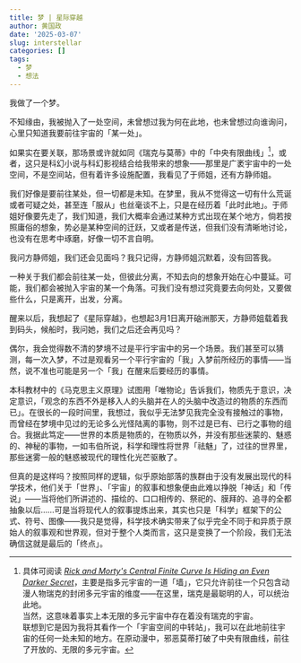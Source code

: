 ```yaml
---
title: 梦 | 星际穿越
author: 黄国政
date: '2025-03-07'
slug: interstellar
categories: []
tags:
  - 梦
  - 想法
---
```


<!--more-->

我做了一个梦。

不知缘由，我被抛入了一处空间，未曾想过我为何在此地，也未曾想过向谁询问，心里只知道我要前往宇宙的「某一处」。

如果实在要关联，那场景或许就如同《瑞克与莫蒂》中的「中央有限曲线」[^1]，或者，这只是科幻小说与科幻影视结合给我带来的想象——那里是广袤宇宙中的一处空间，不是空间站，但有着许多设施配置，我看见了于师姐，还有方静师姐。

[^1]: 具体可阅读 [*Rick and Morty's Central Finite Curve Is Hiding an Even Darker Secret*](https://screenrant.com/rick-and-morty-central-finite-curve-dark-secret/)，主要是指多元宇宙的一道「墙」，它只允许前往一个只包含动漫人物瑞克的封闭多元宇宙的维度——在这里，瑞克是最聪明的人，可以统治此地。<br>当然，这意味着事实上本无限的多元宇宙中存在着没有瑞克的宇宙。<br>联想到它是因为我将其看作一个「宇宙空间的中转站」，我可以在此地前往宇宙的任何一处未知的地方。在原动漫中，邪恶莫蒂打破了中央有限曲线，前往了开放的、无限的多元宇宙。

我们好像是要前往某处，但一切都是未知。在梦里，我从不觉得这一切有什么荒诞或者可疑之处，甚至连「服从」也丝毫谈不上，只是在经历着「此时此地」。于师姐好像要先走了，我们知道，我们大概率会通过某种方式出现在某个地方，倘若按照庸俗的想象，势必是某种空间的迁跃，又或者是传送，但我们没有清晰地讨论，也没有在思考中琢磨，好像一切不言自明。

我问方静师姐，我们还会见面吗？我只记得，方静师姐沉默着，没有回答我。

一种关于我们都会前往某一处，但彼此分离，不知去向的想象开始在心中蔓延。可能，我们都会被抛入宇宙的某一个角落。可我们没有想过究竟要去向何处，又要做些什么，只是离开，出发，分离。

醒来以后，我想起了《星际穿越》，也想起3月1日离开硇洲那天，方静师姐载着我到码头，候船时，我问她，我们之后还会再见吗？

偶尔，我会觉得数不清的梦境不过是平行宇宙中的另一个场景。我们甚至可以猜测，每一次入梦，不过是观看另一个平行宇宙的「我」入梦前所经历的事情——当然，说不准也可能是另一个「我」在醒来后要经历的事情。

本科教材中的《马克思主义原理》试图用「唯物论」告诉我们，物质先于意识，决定意识，「观念的东西不外是移入人的头脑并在人的头脑中改造过的物质的东西而已」。在很长的一段时间里，我想过，我似乎无法梦见我完全没有接触过的事物，而曾经在梦境中见过的无论多么光怪陆离的事物，则不过是已有、已行之事物的组合。我据此笃定——世界的本质是物质的，在物质以外，并没有那些迷蒙的、魅惑的、神秘的事物，一如韦伯所说，科学和理性将世界「祛魅」了，过往的世界里，那些迷雾一般的魅惑被现代的理性化光芒驱散了。

但真的是这样吗？按照同样的逻辑，似乎原始部落的族群由于没有发展出现代的科学技术，他们关于「世界」、「宇宙」的叙事和想象便由此难以挣脱「神话」和「传说」——当将他们所讲述的、描绘的、口口相传的、祭祀的、膜拜的、追寻的全都抽象以后……可是当将现代人的叙事提炼出来，其实也只是「科学」框架下的公式、符号、图像——我只是觉得，科学技术确实带来了似乎完全不同于和异质于原始人的叙事观和世界观，但对于整个人类而言，这只是变换了一个阶段，我们无法确信这就是最后的「终点」。
